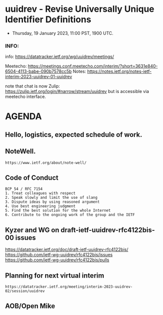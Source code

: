 # uuidrev - Revise Universally Unique Identifier Definitions

* Thursday, 19 January 2023, 11:00 PST, 1900 UTC.


### INFO:

info: https://datatracker.ietf.org/wg/uuidrev/meetings/

Meetecho: https://meetings.conf.meetecho.com/interim/?short=3631e840-6504-4113-babe-090b7578cc5b
Notes:    https://notes.ietf.org/notes-ietf-interim-2023-uuidrev-01-uuidrev

note that chat is now Zulip:
   https://zulip.ietf.org/login/#narrow/stream/uuidrev
but is accessible via meetecho interface.

# AGENDA

## Hello, logistics, expected schedule of work.

## NoteWell.
    https://www.ietf.org/about/note-well/

## Code of Conduct
    BCP 54 / RFC 7154
    1. Treat colleagues with respect
    2. Speak slowly and limit the use of slang
    3. Dispute ideas by using reasoned argument
    4. Use best engineering judgment
    5. Find the best solution for the whole Internet
    6. Contribute to the ongoing work of the group and the IETF

## Kyzer and WG on draft-ietf-uuidrev-rfc4122bis-00 issues

   https://datatracker.ietf.org/doc/draft-ietf-uuidrev-rfc4122bis/
   https://github.com/ietf-wg-uuidrev/rfc4122bis/issues
   https://github.com/ietf-wg-uuidrev/rfc4122bis/pulls

## Planning for next virtual interim
    https://datatracker.ietf.org/meeting/interim-2023-uuidrev-02/session/uuidrev

## AOB/Open Mike



